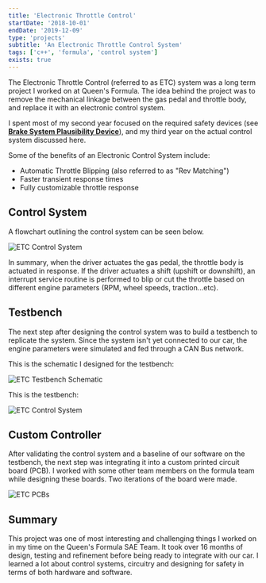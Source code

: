 ```yaml
---
title: 'Electronic Throttle Control'
startDate: '2018-10-01'
endDate: '2019-12-09'
type: 'projects'
subtitle: 'An Electronic Throttle Control System'
tags: ['c++', 'formula', 'control system']
exists: true
---
```


The Electronic Throttle Control (referred to as ETC) system was a long term project I worked on at Queen's Formula. The idea behind the project was to remove the mechanical linkage between the gas pedal and throttle body, and replace it with an electronic control system. 

I spent most of my second year focused on the required safety devices (see <a href="/projects/bspd">**Brake System Plausibility Device**</a>), and my third year on the actual control system discussed here. 

Some of the benefits of an Electronic Control System include: 
- Automatic Throttle Blipping (also referred to as "Rev Matching")
- Faster transient response times
- Fully customizable throttle response

## Control System
A flowchart outlining the control system can be seen below. 

![ETC Control System](/projects/etc/controlsystem.PNG)

In summary, when the driver actuates the gas pedal, the throttle body is actuated in response. If the driver actuates a shift (upshift or downshift), an interrupt service routine is performed to blip or cut the throttle based on different engine parameters (RPM, wheel speeds, traction...etc). 

## Testbench
The next step after designing the control system was to build a testbench to replicate the system. Since the system isn't yet connected to our car, the engine parameters were simulated and fed through a CAN Bus network. 

This is the schematic I designed for the testbench: 

![ETC Testbench Schematic](/projects/etc/testbench_schematic.png)

This is the testbench:

![ETC Control System](/projects/etc/testbench.PNG)

## Custom Controller 
After validating the control system and a baseline of our software on the testbench, the next step was integrating it into a custom printed circuit board (PCB). 
I worked with some other team members on the formula team while designing these boards. Two iterations of the board were made. 

![ETC PCBs](/projects/etc/pcbs.PNG)

## Summary
This project was one of most interesting and challenging things I worked on in my time on the Queen's Formula SAE Team. 
It took over 16 months of design, testing and refinement before being ready to integrate with our car. 
I learned a lot about control systems, circuitry and designing for safety in terms of both hardware and software.